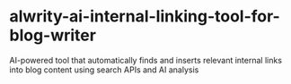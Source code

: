# alwrity-ai-internal-linking-tool-for-blog-writer
AI-powered tool that automatically finds and inserts relevant internal links into blog content using search APIs and AI analysis
